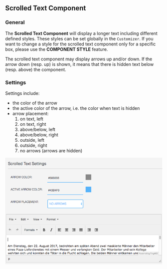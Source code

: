 ## Scrolled Text Component

### General

The **Scrolled Text Component** will display a longer text including different defined styles. 
These styles can be set globally in the `Customizer`. If you want to change a style for the 
scrolled text component only for a specific box, please use the **COMPONENT STYLE** feature.

The scrolled text component may display arrows up and/or down. If the arrow down (resp. up) is shown, it means 
that there is hidden text below (resp. above) the component.

### Settings

Settings include:

* the color of the arrow
* the active color of the arrow, i.e. the color when text is hidden
* arrow placement: 
  1. on text, left
  1. on text, right
  1. above/below, left
  1. above/below, right
  1. outside, left
  1. outside, right
  1. no arrows (arrows are hidden)


![Scrolled Text Settings](images/scrolledtextsettings.png)